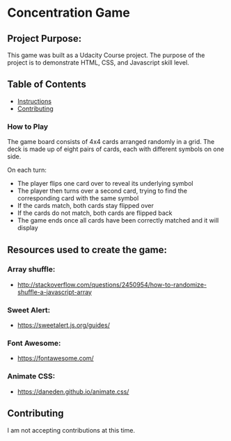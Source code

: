 # Concentration Game

## Project Purpose:

This game was built as a Udacity Course project. The purpose of the project is to demonstrate HTML, CSS, and Javascript skill level.

## Table of Contents

* [Instructions](#instructions)
* [Contributing](#contributing)


### How to Play

The game board consists of 4x4 cards arranged randomly in a grid. The deck is made up of eight pairs of cards, each with different symbols on one side.

On each turn:

- The player flips one card over to reveal its underlying symbol
- The player then turns over a second card, trying to find the corresponding card with the same symbol
- If the cards match, both cards stay flipped over
- If the cards do not match, both cards are flipped back
- The game ends once all cards have been correctly matched and it will display 

## Resources used to create the game:

### Array shuffle:

- <http://stackoverflow.com/questions/2450954/how-to-randomize-shuffle-a-javascript-array>

### Sweet Alert:

- <https://sweetalert.js.org/guides/>

### Font Awesome:

- <https://fontawesome.com/>

### Animate CSS:

- <https://daneden.github.io/animate.css/>


## Contributing

I am not accepting contributions at this time.

